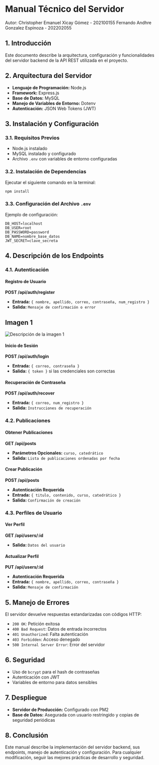 # Manual Técnico del Servidor
Autor: Christopher Emanuel Xicay Gómez - 202100155
Fernando Andhre Gonzalez Espinoza - 202202055

## 1. Introducción
Este documento describe la arquitectura, configuración y funcionalidades del servidor backend de la API REST utilizada en el proyecto.

## 2. Arquitectura del Servidor
- **Lenguaje de Programación:** Node.js
- **Framework:** Express.js
- **Base de Datos:** MySQL
- **Manejo de Variables de Entorno:** Dotenv
- **Autenticación:** JSON Web Tokens (JWT)

## 3. Instalación y Configuración

### 3.1. Requisitos Previos
- Node.js instalado
- MySQL instalado y configurado
- Archivo `.env` con variables de entorno configuradas

### 3.2. Instalación de Dependencias
Ejecutar el siguiente comando en la terminal:

```sh
npm install
```

### 3.3. Configuración del Archivo `.env`
Ejemplo de configuración:

```env
DB_HOST=localhost
DB_USER=root
DB_PASSWORD=password
DB_NAME=nombre_base_datos
JWT_SECRET=clave_secreta
```

## 4. Descripción de los Endpoints

### 4.1. Autenticación

#### **Registro de Usuario**
**POST /api/auth/register**
- **Entrada:** `{ nombre, apellido, correo, contraseña, num_registro }`
- **Salida:** `Mensaje de confirmación o error`

## **Imagen 1**
![Descripción de la imagen 1](/imaganes/1.jpg)

#### **Inicio de Sesión**
**POST /api/auth/login**
- **Entrada:** `{ correo, contraseña }`
- **Salida:** `{ token }` si las credenciales son correctas

#### **Recuperación de Contraseña**
**POST /api/auth/recover**
- **Entrada:** `{ correo, num_registro }`
- **Salida:** `Instrucciones de recuperación`

### 4.2. Publicaciones

#### **Obtener Publicaciones**
**GET /api/posts**
- **Parámetros Opcionales:** `curso, catedrático`
- **Salida:** `Lista de publicaciones ordenadas por fecha`

#### **Crear Publicación**
**POST /api/posts**
- **Autenticación Requerida**
- **Entrada:** `{ titulo, contenido, curso, catedrático }`
- **Salida:** `Confirmación de creación`

### 4.3. Perfiles de Usuario

#### **Ver Perfil**
**GET /api/users/:id**
- **Salida:** `Datos del usuario`

#### **Actualizar Perfil**
**PUT /api/users/:id**
- **Autenticación Requerida**
- **Entrada:** `{ nombre, apellido, correo, contraseña }`
- **Salida:** `Mensaje de confirmación`

## 5. Manejo de Errores
El servidor devuelve respuestas estandarizadas con códigos HTTP:

- `200 OK`: Petición exitosa
- `400 Bad Request`: Datos de entrada incorrectos
- `401 Unauthorized`: Falta autenticación
- `403 Forbidden`: Acceso denegado
- `500 Internal Server Error`: Error del servidor

## 6. Seguridad
- Uso de `bcrypt` para el hash de contraseñas
- Autenticación con JWT
- Variables de entorno para datos sensibles

## 7. Despliegue
- **Servidor de Producción:** Configurado con PM2
- **Base de Datos:** Asegurada con usuario restringido y copias de seguridad periódicas

## 8. Conclusión
Este manual describe la implementación del servidor backend, sus endpoints, manejo de autenticación y configuración. Para cualquier modificación, seguir las mejores prácticas de desarrollo y seguridad.

